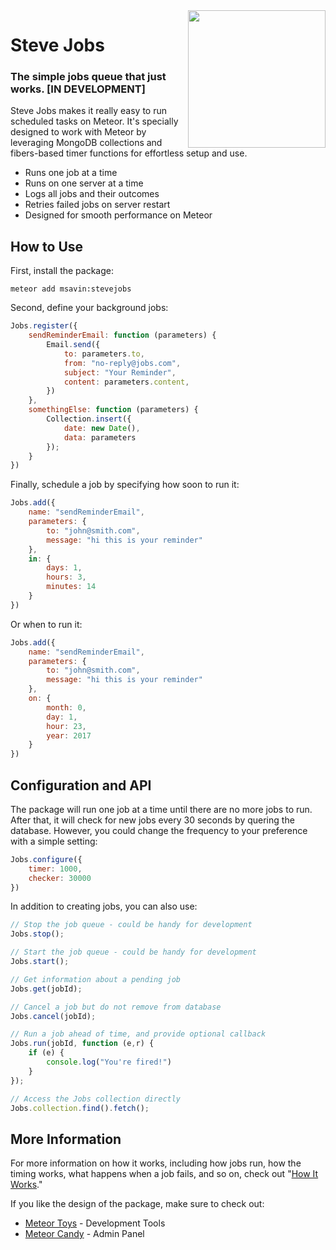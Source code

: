 <img align="right" width="220" src="https://github.com/msavin/stevejobs/blob/master/avatar.png?raw=true" />

# Steve Jobs

### The simple jobs queue that just works. [IN DEVELOPMENT]

Steve Jobs makes it really easy to run scheduled tasks on Meteor. It's specially designed to work with Meteor by leveraging MongoDB collections and fibers-based timer functions for effortless setup and use.
 - Runs one job at a time
 - Runs on one server at a time
 - Logs all jobs and their outcomes
 - Retries failed jobs on server restart
 - Designed for smooth performance on Meteor

## How to Use

First, install the package:

	meteor add msavin:stevejobs

Second, define your background jobs: 

```javascript
Jobs.register({
    sendReminderEmail: function (parameters) {
        Email.send({
            to: parameters.to,
            from: "no-reply@jobs.com",
            subject: "Your Reminder",
            content: parameters.content,
        })
    },
    somethingElse: function (parameters) {
        Collection.insert({
            date: new Date(),
            data: parameters
        });
    }
})
```

Finally, schedule a job by specifying how soon to run it:

```javascript
Jobs.add({
    name: "sendReminderEmail",
    parameters: {
        to: "john@smith.com",
        message: "hi this is your reminder"
    },
    in: {
        days: 1,
        hours: 3,
        minutes: 14
    }
})
```

Or when to run it: 

```javascript
Jobs.add({
    name: "sendReminderEmail",
    parameters: {
        to: "john@smith.com",
        message: "hi this is your reminder"
    },
    on: {
        month: 0,
        day: 1,
        hour: 23,
        year: 2017
    }
})

```

## Configuration and API

The package will run one job at a time until there are no more jobs to run. After that, it will check for new jobs every 30 seconds by quering the database. However, you could change the frequency to your preference with a simple setting: 

```javascript
Jobs.configure({
    timer: 1000,
    checker: 30000
})
```

In addition to creating jobs, you can also use:

```javascript
// Stop the job queue - could be handy for development
Jobs.stop();

// Start the job queue - could be handy for development
Jobs.start();

// Get information about a pending job
Jobs.get(jobId);

// Cancel a job but do not remove from database
Jobs.cancel(jobId);

// Run a job ahead of time, and provide optional callback
Jobs.run(jobId, function (e,r) {
    if (e) {
        console.log("You're fired!")
    }
});

// Access the Jobs collection directly
Jobs.collection.find().fetch();
```

## More Information

For more information on how it works, including how jobs run, how the timing works, what happens when a job fails, and so on, check out "<a href="HOWITWORKS.md">How It Works</a>."

If you like the design of the package, make sure to check out: 
 - <a href="http://meteor.toys">Meteor Toys</a> - Development Tools
 - <a href="https://www.meteorcandy.com">Meteor Candy</a> - Admin Panel
